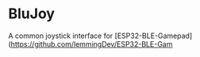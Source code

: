 # BluJoy

A common joystick interface for [ESP32-BLE-Gamepad](https://github.com/lemmingDev/ESP32-BLE-Gam